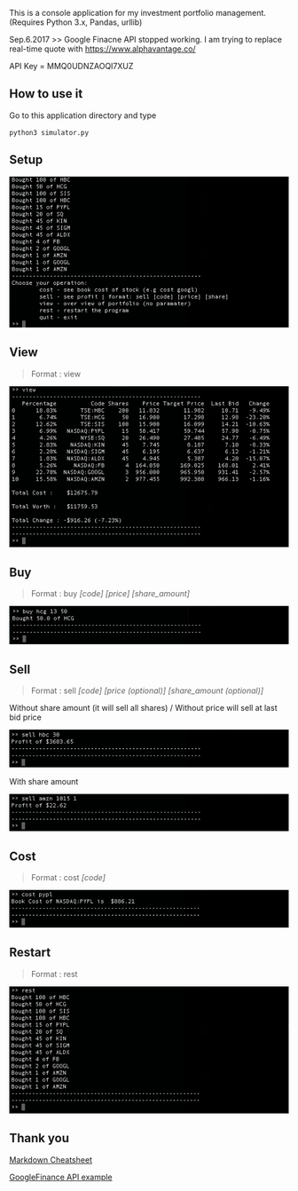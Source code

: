 This is a console application for my investment portfolio management.  (Requires Python 3.x, Pandas, urllib)

Sep.6.2017 >> Google Finacne API stopped working.  I am trying to replace real-time quote with https://www.alphavantage.co/

API Key = MMQ0UDNZAOQI7XUZ

## How to use it

Go to this application directory and type 
```
python3 simulator.py
```

## Setup
![alt text](https://github.com/dev-sonnyk/portfolio-manager/raw/master/images/setup.png)

## View

> Format : view

![alt text](https://github.com/dev-sonnyk/portfolio-manager/raw/master/images/view.png)

## Buy

> Format : buy *[code]* *[price]* *[share_amount]*

![alt text](https://github.com/dev-sonnyk/portfolio-manager/raw/master/images/buy.png)

## Sell

> Format : sell *[code]* *[price (optional)]* *[share_amount (optional)]*

Without share amount (it will sell all shares) / Without price will sell at last bid price

![alt text](https://github.com/dev-sonnyk/portfolio-manager/raw/master/images/sell-noparam.png)


With share amount

![alt text](https://github.com/dev-sonnyk/portfolio-manager/raw/master/images/sell.png)

## Cost

> Format : cost *[code]*

![alt text](https://github.com/dev-sonnyk/portfolio-manager/raw/master/images/cost.png)

## Restart

> Format : rest

![alt text](https://github.com/dev-sonnyk/portfolio-manager/raw/master/images/restart.png)

## Thank you

[Markdown Cheatsheet](https://github.com/adam-p/markdown-here/wiki/Markdown-Cheatsheet)

[GoogleFinance API example](https://github.com/hongtaocai/googlefinance/blob/master/googlefinance/__init__.py)
